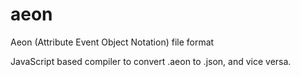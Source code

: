 # aeon
Aeon (Attribute Event Object Notation) file format

JavaScript based compiler to convert .aeon to .json, and vice versa.
